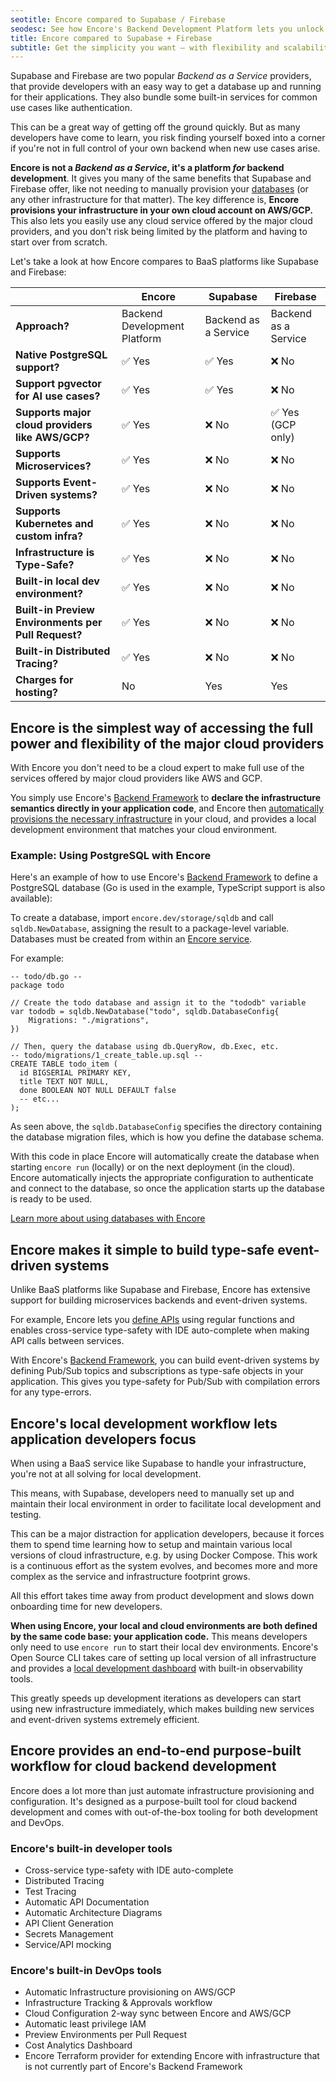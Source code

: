 ```yaml
---
seotitle: Encore compared to Supabase / Firebase
seodesc: See how Encore's Backend Development Platform lets you unlock the simplicity of tools like Supabase and Firebase, while maintaining the control and flexibility of building a real backend application.
title: Encore compared to Supabase + Firebase
subtitle: Get the simplicity you want — with flexibility and scalability
---
```


Supabase and Firebase are two popular _Backend as a Service_ providers, that provide developers with an easy way to get a database up and running for their applications. They also bundle some built-in services for common use cases like authentication. 

This can be a great way of getting off the ground quickly. But as many developers have come to learn, you risk finding yourself boxed into a corner if you're not in full control of your own backend when new use cases arise.

**Encore is not a _Backend as a Service_, it's a platform _for_ backend development**. It gives you many of the same benefits that Supabase and Firebase offer, like not needing to manually provision your [databases](/docs/primitives/databases) (or any other infrastructure for that matter). The key difference is, **Encore provisions your infrastructure in your own cloud account on AWS/GCP.** This also lets you easily use any cloud service offered by the major cloud providers, and you don't risk being limited by the platform and having to start over from scratch.

Let's take a look at how Encore compares to BaaS platforms like Supabase and Firebase:

|                                                     | Encore                       | Supabase             | Firebase             |
| --------------------------------------------------- | ---------------------------- | -------------------- | -------------------- |
| **Approach?**                                       | Backend Development Platform | Backend as a Service | Backend as a Service |
| **Native PostgreSQL support?**                      | ✅︎ Yes                        | ✅︎ Yes                | ❌ No                 |
| **Support pgvector for AI use cases?**              | ✅︎ Yes                        | ✅︎ Yes                | ❌ No                 |
| **Supports major cloud providers like AWS/GCP?**    | ✅︎ Yes                        | ❌ No                 | ✅︎ Yes (GCP only)     |
| **Supports Microservices?**                         | ✅︎ Yes                        | ❌ No                 | ❌ No                 |
| **Supports Event-Driven systems?**                  | ✅︎ Yes                        | ❌ No                 | ❌ No                 |
| **Supports Kubernetes and custom infra?**           | ✅︎ Yes                        | ❌ No                 | ❌ No                 |
| **Infrastructure is Type-Safe?**                    | ✅︎ Yes                        | ❌ No                 | ❌ No                 |
| **Built-in local dev environment?**                 | ✅︎ Yes                        | ❌ No                 | ❌ No                 |
| **Built-in Preview Environments per Pull Request?** | ✅︎ Yes                        | ❌ No                 | ❌ No                 |
| **Built-in Distributed Tracing?**                   | ✅︎ Yes                        | ❌ No                 | ❌ No                 |
| **Charges for hosting?**                            | No                           | Yes                  | Yes                  |

## Encore is the simplest way of accessing the full power and flexibility of the major cloud providers

With Encore you don't need to be a cloud expert to make full use of the services offered by major cloud providers like AWS and GCP.

You simply use Encore's [Backend Framework](/docs/primitives) to **declare the infrastructure semantics directly in your application code**, and Encore then [automatically provisions the necessary infrastructure](/docs/deploy/infra) in your cloud, and provides a local development environment that matches your cloud environment.

### Example: Using PostgreSQL with Encore

Here's an example of how to use Encore's [Backend Framework](/docs/primitives) to define a PostgreSQL database (Go is used in the example, TypeScript support is also available):

To create a database, import `encore.dev/storage/sqldb` and call `sqldb.NewDatabase`, assigning the result to a package-level variable.
Databases must be created from within an [Encore service](/docs/primitives/services).

For example:

```
-- todo/db.go --
package todo

// Create the todo database and assign it to the "tododb" variable
var tododb = sqldb.NewDatabase("todo", sqldb.DatabaseConfig{
	Migrations: "./migrations",
})

// Then, query the database using db.QueryRow, db.Exec, etc.
-- todo/migrations/1_create_table.up.sql --
CREATE TABLE todo_item (
  id BIGSERIAL PRIMARY KEY,
  title TEXT NOT NULL,
  done BOOLEAN NOT NULL DEFAULT false
  -- etc...
);
```

As seen above, the `sqldb.DatabaseConfig` specifies the directory containing the database migration files,
which is how you define the database schema.

With this code in place Encore will automatically create the database when starting `encore run` (locally)
or on the next deployment (in the cloud). Encore automatically injects the appropriate configuration to authenticate
and connect to the database, so once the application starts up the database is ready to be used.

[Learn more about using databases with Encore](/docs/primitives/databases)

## Encore makes it simple to build type-safe event-driven systems

Unlike BaaS platforms like Supabase and Firebase, Encore has extensive support for building microservices backends and event-driven systems.

For example, Encore lets you [define APIs](/docs/primitives/apis) using regular functions and enables cross-service type-safety with IDE auto-complete when making API calls between services.

With Encore's [Backend Framework](/docs/primitives), you can build event-driven systems by defining Pub/Sub topics and subscriptions as type-safe objects in your application.
This gives you type-safety for Pub/Sub with compilation errors for any type-errors.

## Encore's local development workflow lets application developers focus

When using a BaaS service like Supabase to handle your infrastructure, you're not at all solving for local development.

This means, with Supabase, developers need to manually set up and maintain their local environment in order to facilitate local development and testing.

This can be a major distraction for application developers, because it forces them to spend time learning how to setup and maintain various local versions of cloud infrastructure, e.g. by using Docker Compose. This work is a continuous effort as the system evolves, and becomes more and more complex as the service and infrastructure footprint grows.

All this effort takes time away from product development and slows down onboarding time for new developers.

**When using Encore, your local and cloud environments are both defined by the same code base: your application code.** This means developers only need to use `encore run` to start their local dev environments. Encore's Open Source CLI takes care of setting up local version of all infrastructure and provides a [local development dashboard](/docs/observability/dev-dash) with built-in observability tools.

This greatly speeds up development iterations as developers can start using new infrastructure immediately, which makes building new services and event-driven systems extremely efficient.

## Encore provides an end-to-end purpose-built workflow for cloud backend development

Encore does a lot more than just automate infrastructure provisioning and configuration. It's designed as a purpose-built tool for cloud backend development and comes with out-of-the-box tooling for both development and DevOps.

### Encore's built-in developer tools
- Cross-service type-safety with IDE auto-complete
- Distributed Tracing
- Test Tracing
- Automatic API Documentation
- Automatic Architecture Diagrams
- API Client Generation
- Secrets Management
- Service/API mocking

### Encore's built-in DevOps tools
- Automatic Infrastructure provisioning on AWS/GCP
- Infrastructure Tracking & Approvals workflow
- Cloud Configuration 2-way sync between Encore and AWS/GCP
- Automatic least privilege IAM
- Preview Environments per Pull Request
- Cost Analytics Dashboard
- Encore Terraform provider for extending Encore with infrastructure that is not currently part of Encore's Backend Framework
